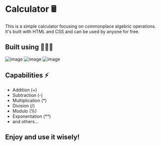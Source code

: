 # Calculator 🖩

<!-- ![Calculator](https://user-images.githubusercontent.com/100411628/197151473-423f07f2-483b-4077-af00-e9f30de5787d.png) -->

This is a simple calculator focusing on commonplace algebric operations. It's built with HTML and CSS and can be used by anyone for free. 

## Built using 🧑🏼‍💻
![image](https://user-images.githubusercontent.com/100411628/224276612-60d47965-f3fa-4f63-8324-d5a647446a48.png) ![image](https://user-images.githubusercontent.com/100411628/224276683-21b0fda8-5b83-4e86-bd1e-f7a3076b32f0.png) ![image](https://user-images.githubusercontent.com/100411628/224276747-bdb078e8-fe1c-4cee-a4ab-fa9de1ee23e5.png)


## Capabilities ⚡
- Addition (+)
- Subtraction (-)
- Multiplication (*)
- Division (/)
- Modulo (%)
- Exponentation (**)
- and others...

<!-- ## Installation and setup

Open a Git terminal and paste:

```git 
git clone https://github.com/Petrosdevri/Calculator.git
```
You will get the repository files. To use them open up a code editor and run the program. It will open up a browser window where you can access the calculator. -->

## Enjoy and use it wisely!
